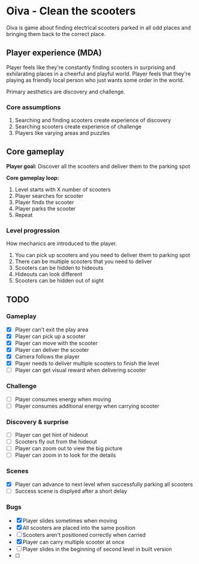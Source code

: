 # Oiva - Clean the scooters

Oiva is game about finding electrical scooters parked in all odd places and bringing them back to the correct place.

## Player experience (MDA)

Player feels like they're constantly finding scooters in surprising and exhilarating places in a cheerful and playful world. Player feels that they're playing as friendly local person who just wants some order in the world.

Primary aesthetics are discovery and challenge.

### Core assumptions

1. Searching and finding scooters create experience of discovery
2. Searching scooters create experience of challenge
3. Players like varying areas and puzzles

## Core gameplay

**Player goal:** Discover all the scooters and deliver them to the parking spot

**Core gameplay loop:**

1. Level starts with X number of scooters
2. Player searches for scooter
3. Player finds the scooter
4. Player parks the scooter
5. Repeat

### Level progression

How mechanics are introduced to the player.

1. You can pick up scooters and you need to deliver them to parking spot
2. There can be multiple scooters that you need to deliver
3. Scooters can be hidden to hideouts
4. Hideouts can look different
5. Scooters can be hidden out of sight

## TODO

### Gameplay

- [x] Player can't exit the play area
- [x] Player can pick up a scooter
- [x] Player can move with the scooter
- [x] Player can deliver the scooter
- [x] Camera follows the player
- [x] Player needs to deliver multiple scooters to finish the level
- [ ] Player can get visual reward when delivering scooter

### Challenge

- [ ] Player consumes energy when moving
- [ ] Player consumes additional energy when carrying scooter

### Discovery & surprise

- [ ] Player can get hint of hideout
- [ ] Scooters fly out from the hideout
- [ ] Player can zoom out to view the big picture
- [ ] Player can zoom in to look for the details

### Scenes

- [x] Player can advance to next level when successfully parking all scooters
- [ ] Success scene is displyed after a short delay

### Bugs

- [x] Player slides sometimes when moving
- [x] All scooters are placed into the same position
- [ ] Scooters aren't positioned correctly when carried
- [x] Player can carry multiple scooter at once
- [ ] Player slides in the beginning of second level in built version
- [ ]
